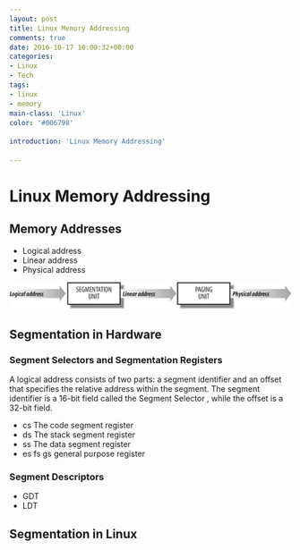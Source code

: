 ```yaml
---
layout: post
title: Linux Memory Addressing
comments: true
date: 2016-10-17 10:00:32+00:00
categories:
- Linux
- Tech
tags:
- linux
- memory
main-class: 'Linux'
color: '#006798'

introduction: 'Linux Memory Addressing'

---
```


# Linux Memory Addressing

## Memory Addresses

- Logical address
- Linear address
- Physical address

![Text](../assets/img/memory-addressing.png)

## Segmentation in Hardware

### Segment Selectors and Segmentation Registers

A logical address consists of two parts: a segment identifier and an offset that specifies the relative address within the segment. The segment identifier is a 16-bit field called the Segment Selector , while the offset is a 32-bit field.

- cs The code segment register
- ds The stack segment register
- ss The data segment register
- es fs gs  general purpose register

### Segment Descriptors
- GDT
- LDT


## Segmentation in Linux
